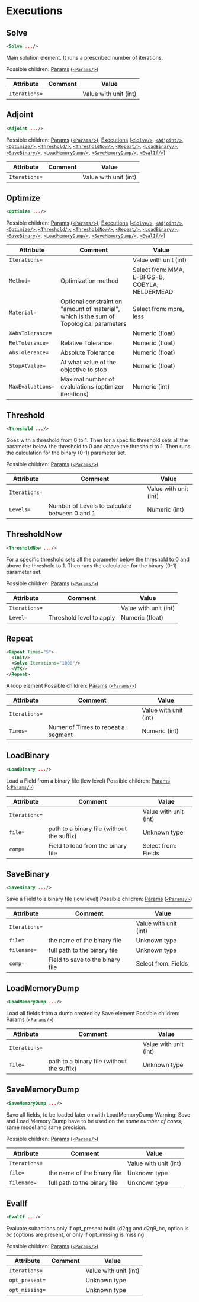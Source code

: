 #  Executions 
##  Solve 

```xml
<Solve .../>
```

Main solution element. It runs a prescribed number of iterations.
 
Possible children: [Params](Params.md) ([<code>&lt;Params/&gt;</code>](Params.md#params)) 


| Attribute | Comment | Value |
| --- | --- | --- |
| `Iterations=` |  | Value with unit (int) |

##  Adjoint 

```xml
<Adjoint .../>
```

 
Possible children: [Params](Params.md) ([<code>&lt;Params/&gt;</code>](Params.md#params)), [Executions](Executions.md) ([<code>&lt;Solve/&gt;</code>](Executions.md#solve), [<code>&lt;Adjoint/&gt;</code>](Executions.md#adjoint), [<code>&lt;Optimize/&gt;</code>](Executions.md#optimize), [<code>&lt;Threshold/&gt;</code>](Executions.md#threshold), [<code>&lt;ThresholdNow/&gt;</code>](Executions.md#thresholdnow), [<code>&lt;Repeat/&gt;</code>](Executions.md#repeat), [<code>&lt;LoadBinary/&gt;</code>](Executions.md#loadbinary), [<code>&lt;SaveBinary/&gt;</code>](Executions.md#savebinary), [<code>&lt;LoadMemoryDump/&gt;</code>](Executions.md#loadmemorydump), [<code>&lt;SaveMemoryDump/&gt;</code>](Executions.md#savememorydump), [<code>&lt;EvalIf/&gt;</code>](Executions.md#evalif)) 


| Attribute | Comment | Value |
| --- | --- | --- |
| `Iterations=` |  | Value with unit (int) |

##  Optimize 

```xml
<Optimize .../>
```

 
Possible children: [Params](Params.md) ([<code>&lt;Params/&gt;</code>](Params.md#params)), [Executions](Executions.md) ([<code>&lt;Solve/&gt;</code>](Executions.md#solve), [<code>&lt;Adjoint/&gt;</code>](Executions.md#adjoint), [<code>&lt;Optimize/&gt;</code>](Executions.md#optimize), [<code>&lt;Threshold/&gt;</code>](Executions.md#threshold), [<code>&lt;ThresholdNow/&gt;</code>](Executions.md#thresholdnow), [<code>&lt;Repeat/&gt;</code>](Executions.md#repeat), [<code>&lt;LoadBinary/&gt;</code>](Executions.md#loadbinary), [<code>&lt;SaveBinary/&gt;</code>](Executions.md#savebinary), [<code>&lt;LoadMemoryDump/&gt;</code>](Executions.md#loadmemorydump), [<code>&lt;SaveMemoryDump/&gt;</code>](Executions.md#savememorydump), [<code>&lt;EvalIf/&gt;</code>](Executions.md#evalif)) 


| Attribute | Comment | Value |
| --- | --- | --- |
| `Iterations=` |  | Value with unit (int) |
| `Method=` | Optimization method | Select from: MMA, L-BFGS-B, COBYLA, NELDERMEAD |
| `Material=` | Optional constraint on "amount of material", which is the sum of Topological parameters | Select from: more, less |
| `XAbsTolerance=` |  | Numeric (float) |
| `RelTolerance=` | Relative Tolerance | Numeric (float) |
| `AbsTolerance=` | Absolute Tolerance | Numeric (float) |
| `StopAtValue=` | At what value of the objective to stop | Numeric (float) |
| `MaxEvaluations=` | Maximal number of evalulations (optimizer iterations) | Numeric (int) |

##  Threshold 

```xml
<Threshold .../>
```

Goes with a threshold from 0 to 1. Then for a specific threshold sets all the parameter below the threshold to 0 and above the threshold to 1. Then runs the calculation for the binary (0-1) parameter set.
 
Possible children: [Params](Params.md) ([<code>&lt;Params/&gt;</code>](Params.md#params)) 


| Attribute | Comment | Value |
| --- | --- | --- |
| `Iterations=` |  | Value with unit (int) |
| `Levels=` | Number of Levels to calculate between 0 and 1 | Numeric (int) |

##  ThresholdNow 

```xml
<ThresholdNow .../>
```

For a specific threshold sets all the parameter below the threshold to 0 and above the threshold to 1. Then runs the calculation for the binary (0-1) parameter set.
 
Possible children: [Params](Params.md) ([<code>&lt;Params/&gt;</code>](Params.md#params)) 


| Attribute | Comment | Value |
| --- | --- | --- |
| `Iterations=` |  | Value with unit (int) |
| `Level=` | Threshold level to apply | Numeric (float) |

##  Repeat 

```xml
<Repeat Times="5">
  <Init/>
  <Solve Iterations="1000"/>
  <VTK/>
</Repeat>
```

A loop element 
Possible children: [Params](Params.md) ([<code>&lt;Params/&gt;</code>](Params.md#params)) 


| Attribute | Comment | Value |
| --- | --- | --- |
| `Iterations=` |  | Value with unit (int) |
| `Times=` | Numer of Times to repeat a segment | Numeric (int) |

##  LoadBinary 

```xml
<LoadBinary .../>
```

Load a Field from a binary file (low level) 
Possible children: [Params](Params.md) ([<code>&lt;Params/&gt;</code>](Params.md#params)) 


| Attribute | Comment | Value |
| --- | --- | --- |
| `Iterations=` |  | Value with unit (int) |
| `file=` | path to a binary file (without the suffix) | Unknown type |
| `comp=` | Field to load from the binary file | Select from: Fields |

##  SaveBinary 

```xml
<SaveBinary .../>
```

Save a Field to a binary file (low level) 
Possible children: [Params](Params.md) ([<code>&lt;Params/&gt;</code>](Params.md#params)) 


| Attribute | Comment | Value |
| --- | --- | --- |
| `Iterations=` |  | Value with unit (int) |
| `file=` | the name of the binary file | Unknown type |
| `filename=` | full path to the binary file | Unknown type |
| `comp=` | Field to save to the binary file | Select from: Fields |

##  LoadMemoryDump 

```xml
<LoadMemoryDump .../>
```

Load all fields from a dump created by Save element 
Possible children: [Params](Params.md) ([<code>&lt;Params/&gt;</code>](Params.md#params)) 


| Attribute | Comment | Value |
| --- | --- | --- |
| `Iterations=` |  | Value with unit (int) |
| `file=` | path to a binary file (without the suffix) | Unknown type |

##  SaveMemoryDump 

```xml
<SaveMemoryDump .../>
```

Save all fields, to be loaded later on with LoadMemoryDump
Warning: Save and Load Memory Dump have to be used on the *same number of cores*, same model and same precision.
 
Possible children: [Params](Params.md) ([<code>&lt;Params/&gt;</code>](Params.md#params)) 


| Attribute | Comment | Value |
| --- | --- | --- |
| `Iterations=` |  | Value with unit (int) |
| `file=` | the name of the binary file | Unknown type |
| `filename=` | full path to the binary file | Unknown type |

##  EvalIf 

```xml
<EvalIf .../>
```

Evaluate subactions only if opt_present build (d2qg and d2q9_bc, option is *bc* )options are present, or only if opt_missing is missing
 
Possible children: [Params](Params.md) ([<code>&lt;Params/&gt;</code>](Params.md#params)) 


| Attribute | Comment | Value |
| --- | --- | --- |
| `Iterations=` |  | Value with unit (int) |
| `opt_present=` |  | Unknown type |
| `opt_missing=` |  | Unknown type |

